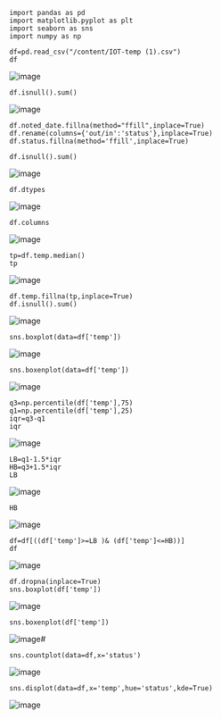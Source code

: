 
```
import pandas as pd
import matplotlib.pyplot as plt
import seaborn as sns
import numpy as np

df=pd.read_csv("/content/IOT-temp (1).csv")
df
```
![image](https://github.com/user-attachments/assets/046eba4b-2c55-4808-8bd2-e86bcac06af3)
```
df.isnull().sum()
```
![image](https://github.com/user-attachments/assets/d1419561-4cb0-4417-80bf-3ea054f8e678)

```
df.noted_date.fillna(method="ffill",inplace=True)
df.rename(columns={'out/in':'status'},inplace=True)
df.status.fillna(method='ffill',inplace=True)
```
```
df.isnull().sum()
```
![image](https://github.com/user-attachments/assets/3557b781-ec77-4cde-adc6-c8b63ab0594e)
```
df.dtypes
```
![image](https://github.com/user-attachments/assets/45d0c1e1-68eb-4e4f-a84a-8ba789d27066)
```
df.columns
```
![image](https://github.com/user-attachments/assets/7df5c0dc-a007-4ccc-b2ef-8cd3b3b883df)
```
tp=df.temp.median()
tp
```
![image](https://github.com/user-attachments/assets/bee1f288-4bd7-4e8c-b575-c31d0801fab1)
```
df.temp.fillna(tp,inplace=True)
df.isnull().sum()
```
![image](https://github.com/user-attachments/assets/fa9be345-e130-4f35-9966-5bc5df339524)
```
sns.boxplot(data=df['temp'])
```
![image](https://github.com/user-attachments/assets/4bd7583d-d002-451c-9ef4-397814fb0564)
```
sns.boxenplot(data=df['temp'])
```
![image](https://github.com/user-attachments/assets/5dbfb5c0-0dea-488e-b819-6e799d4c8565)
```
q3=np.percentile(df['temp'],75)
q1=np.percentile(df['temp'],25)
iqr=q3-q1
iqr
```
![image](https://github.com/user-attachments/assets/c8b33130-a916-405e-a450-89eb8baf4e78)
```
LB=q1-1.5*iqr
HB=q3+1.5*iqr
LB
```
![image](https://github.com/user-attachments/assets/a24774c0-ea81-44fe-a49b-8b4a315b88ba)
```
HB
```
![image](https://github.com/user-attachments/assets/9d382305-008b-4f6e-a131-4af3a41dbb9e)

```
df=df[((df['temp']>=LB )& (df['temp']<=HB))]
df
```
![image](https://github.com/user-attachments/assets/dd9a4d64-1848-47ae-8874-35ca63e2e263)
```
df.dropna(inplace=True)
sns.boxplot(df['temp'])
```
![image](https://github.com/user-attachments/assets/e2736ba7-f548-41d1-9e19-0aaaec5f86a4)
```
sns.boxenplot(df['temp'])
```
![image](https://github.com/user-attachments/assets/10e96f71-8d01-48d0-9c62-4b003907d2b8)# 

```
sns.countplot(data=df,x='status')
```
![image](https://github.com/user-attachments/assets/fa79aacc-b0c1-4f4e-9a1c-aa7bf2d1fa77)
```
sns.displot(data=df,x='temp',hue='status',kde=True)
```
![image](https://github.com/user-attachments/assets/b93d4bd0-959a-4ae4-9ada-bbfb210a1a35)





